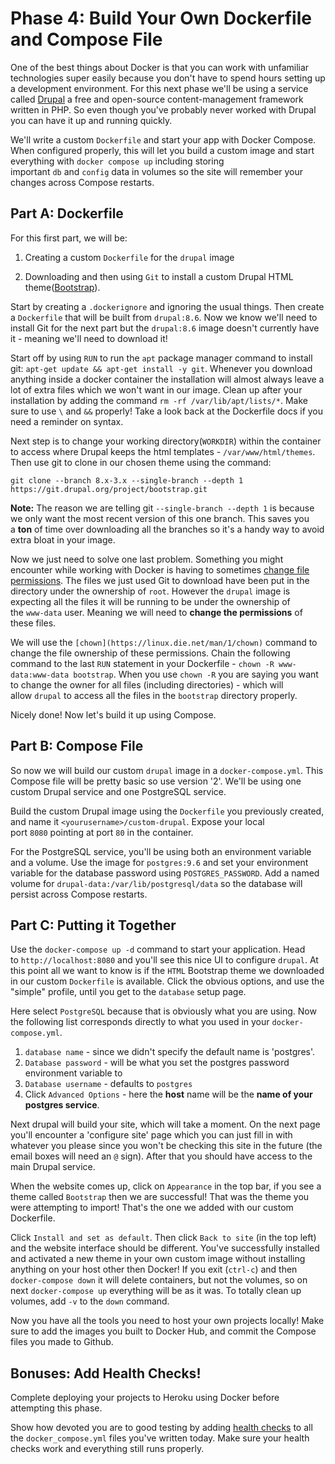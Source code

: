 # **Phase 4: Build Your Own Dockerfile and Compose File**

One of the best things about Docker is that you can work with unfamiliar technologies super easily because you don't have to spend hours setting up a development environment. For this next phase we'll be using a service called [Drupal](https://hub.docker.com/_/drupal/) a free and open-source content-management framework written in PHP. So even though you've probably never worked with Drupal you can have it up and running quickly.

We'll write a custom `Dockerfile` and start your app with Docker Compose. When configured properly, this will let you build a custom image and start everything with `docker compose up` including storing important `db` and `config` data in volumes so the site will remember your changes across Compose restarts.

## **Part A: Dockerfile**

For this first part, we will be: 

1. Creating a custom `Dockerfile` for the `drupal` image 

2. Downloading and then using `Git` to install a custom Drupal HTML theme([Bootstrap](https://git.drupalcode.org/project/bootstrap)).

Start by creating a `.dockerignore` and ignoring the usual things. Then create a `Dockerfile` that will be built from `drupal:8.6`. Now we know we'll need to install Git for the next part but the `drupal:8.6` image doesn't currently have it - meaning we'll need to download it!

Start off by using `RUN` to run the `apt` package manager command to install git: `apt-get update && apt-get install -y git`. Whenever you download anything inside a docker container the installation will almost always leave a lot of extra files which we won't want in our image. Clean up after your installation by adding the command `rm -rf /var/lib/apt/lists/*`. Make sure to use `\` and `&&` properly! Take a look back at the Dockerfile docs if you need a reminder on syntax.

Next step is to change your working directory(`WORKDIR`) within the container to access where Drupal keeps the html templates - `/var/www/html/themes`. Then use git to clone in our chosen theme using the command:

```
git clone --branch 8.x-3.x --single-branch --depth 1 https://git.drupal.org/project/bootstrap.git
```

**Note:** The reason we are telling git `--single-branch --depth 1` is because we only want the most recent version of this one branch. This saves you a **ton** of time over downloading all the branches so it's a handy way to avoid extra bloat in your image.

Now we just need to solve one last problem. Something you might encounter while working with Docker is having to sometimes [change file permissions](https://www.hostingadvice.com/how-to/change-file-ownershipgroups-linux/). The files we just used Git to download have been put in the directory under the ownership of `root`. However the `drupal` image is expecting all the files it will be running to be under the ownership of the `www-data` user. Meaning we will need to **change the permissions** of these files.

We will use the `[chown](https://linux.die.net/man/1/chown)` command to change the file ownership of these permissions. Chain the following command to the last `RUN` statement in your Dockerfile - `chown -R www-data:www-data bootstrap`. When you use `chown -R` you are saying you want to change the owner for all files (including directories) - which will allow `drupal` to access all the files in the `bootstrap` directory properly.

Nicely done! Now let's build it up using Compose.

## **Part B: Compose File**

So now we will build our custom `drupal` image in a `docker-compose.yml`. This Compose file will be pretty basic so use version '2'. We'll be using one custom Drupal service and one PostgreSQL service.

Build the custom Drupal image using the `Dockerfile` you previously created, and name it `<yourusername>/custom-drupal`. Expose your local port `8080` pointing at port `80` in the container.

For the PostgreSQL service, you'll be using both an environment variable and a volume. Use the image for `postgres:9.6` and set your environment variable for the database password using `POSTGRES_PASSWORD`. Add a named volume for `drupal-data:/var/lib/postgresql/data` so the database will persist across Compose restarts.

## **Part C: Putting it Together**

Use the `docker-compose up -d` command to start your application. Head to `http://localhost:8080` and you'll see this nice UI to configure `drupal`. At this point all we want to know is if the `HTML` Bootstrap theme we downloaded in our custom `Dockerfile` is available. Click the obvious options, and use the "simple" profile, until you get to the `database` setup page.

Here select `PostgreSQL` because that is obviously what you are using. Now the following list corresponds directly to what you used in your `docker-compose.yml`.

1. `database name` - since we didn't specify the default name is 'postgres'.
2. `Database password` - will be what you set the postgres password environment variable to
3. `Database username` - defaults to `postgres`
4. Click `Advanced Options` - here the **host** name will be the **name of your postgres service**.

Next drupal will build your site, which will take a moment. On the next page you'll encounter a 'configure site' page which you can just fill in with whatever you please since you won't be checking this site in the future (the email boxes will need an `@` sign). After that you should have access to the main Drupal service.

When the website comes up, click on `Appearance` in the top bar, if you see a theme called `Bootstrap` then we are successful! That was the theme you were attempting to import! That's the one we added with our custom Dockerfile.

Click `Install and set as default`. Then click `Back to site` (in the top left) and the website interface should be different. You've successfully installed and activated a new theme in your own custom image without installing anything on your host other then Docker! If you exit (`ctrl-c`) and then `docker-compose down` it will delete containers, but not the volumes, so on next `docker-compose up` everything will be as it was. To totally clean up volumes, add `-v` to the `down` command.

Now you have all the tools you need to host your own projects locally! Make sure to add the images you built to Docker Hub, and commit the Compose files you made to Github.

## **Bonuses: Add Health Checks!**

Complete deploying your projects to Heroku using Docker before attempting this phase.

Show how devoted you are to good testing by adding [health checks](https://docs.docker.com/compose/compose-file/#healthcheck) to all the `docker_compose.yml` files you've written today. Make sure your health checks work and everything still runs properly.
